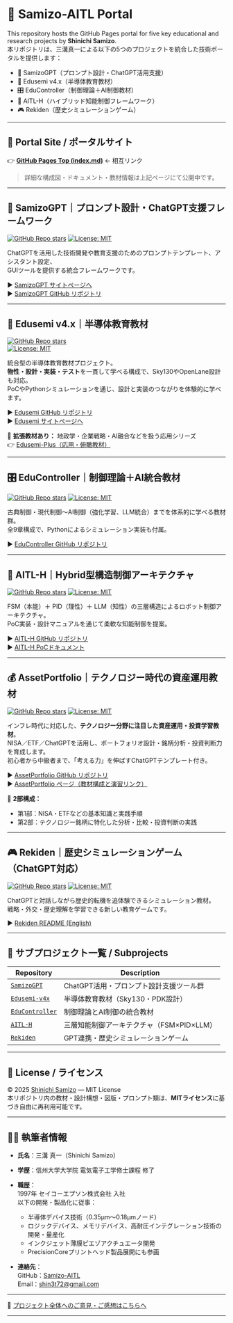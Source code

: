 # 🧠 Samizo-AITL Portal

This repository hosts the GitHub Pages portal for five key educational and research projects by **Shinichi Samizo**.  
本リポジトリは、三溝真一による以下の5つのプロジェクトを統合した技術ポータルを提供します：

- 🧠 SamizoGPT（プロンプト設計・ChatGPT活用支援）
- 📘 Edusemi v4.x（半導体教育教材）
- 🎛️ EduController（制御理論＋AI制御教材）
- 🤖 AITL-H（ハイブリッド知能制御フレームワーク）
- 🎮 Rekiden（歴史シミュレーションゲーム）

---

## 🔗 Portal Site / ポータルサイト

👉 **[GitHub Pages Top (index.md)](https://samizo-aitl.github.io/)** ← 相互リンク  
> 詳細な構成図・ドキュメント・教材情報は上記ページにて公開中です。

---

## 🧠 SamizoGPT｜プロンプト設計・ChatGPT支援フレームワーク

[![GitHub Repo stars](https://img.shields.io/github/stars/Samizo-AITL/SamizoGPT?style=social)](https://github.com/Samizo-AITL/SamizoGPT)
[![License: MIT](https://img.shields.io/github/license/Samizo-AITL/SamizoGPT)](https://opensource.org/licenses/MIT)

ChatGPTを活用した技術開発や教育支援のためのプロンプトテンプレート、アシスタント設定、  
GUIツールを提供する統合フレームワークです。

▶︎ [SamizoGPT サイトページへ](https://samizo-aitl.github.io/SamizoGPT/)  
▶︎ [SamizoGPT GitHub リポジトリ](https://github.com/Samizo-AITL/SamizoGPT)

---

## 📘 Edusemi v4.x｜半導体教育教材

[![GitHub Repo stars](https://img.shields.io/github/stars/Samizo-AITL/Edusemi-v4x?style=social)](https://github.com/Samizo-AITL/Edusemi-v4x)  
[![License: MIT](https://img.shields.io/github/license/Samizo-AITL/Edusemi-v4x)](https://opensource.org/licenses/MIT)

統合型の半導体教育教材プロジェクト。  
**物性・設計・実装・テスト**を一貫して学べる構成で、Sky130やOpenLane設計も対応。  
PoCやPythonシミュレーションを通じ、設計と実装のつながりを体験的に学べます。

▶︎ [Edusemi GitHub リポジトリ](https://github.com/Samizo-AITL/Edusemi-v4x)  
▶︎ [Edusemi サイトページへ](https://samizo-aitl.github.io/Edusemi-v4x/)

📎 **拡張教材あり：** 地政学・企業戦略・AI融合などを扱う応用シリーズ  
👉 [Edusemi-Plus（応用・俯瞰教材）](https://samizo-aitl.github.io/Edusemi-Plus/)

---

## 🎛️ EduController｜制御理論＋AI統合教材

[![GitHub Repo stars](https://img.shields.io/github/stars/Samizo-AITL/EduController?style=social)](https://github.com/Samizo-AITL/EduController)
[![License: MIT](https://img.shields.io/github/license/Samizo-AITL/EduController)](https://opensource.org/licenses/MIT)

古典制御・現代制御〜AI制御（強化学習、LLM統合）までを体系的に学べる教材群。  
全9章構成で、Pythonによるシミュレーション実装も付属。

▶︎ [EduController GitHub リポジトリ](https://github.com/Samizo-AITL/EduController)

---

## 🤖 AITL-H｜Hybrid型構造制御アーキテクチャ

[![GitHub Repo stars](https://img.shields.io/github/stars/Samizo-AITL/AITL-H?style=social)](https://github.com/Samizo-AITL/AITL-H)
[![License: MIT](https://img.shields.io/github/license/Samizo-AITL/AITL-H)](https://opensource.org/licenses/MIT)

FSM（本能）＋ PID（理性）＋ LLM（知性）の三層構造によるロボット制御アーキテクチャ。  
PoC実装・設計マニュアルを通じて柔軟な知能制御を提案。

▶︎ [AITL-H GitHub リポジトリ](https://github.com/Samizo-AITL/AITL-H)  
▶︎ [AITL-H PoCドキュメント](https://samizo-aitl.github.io/AITL-H/#/)

---

## 💰 AssetPortfolio｜テクノロジー時代の資産運用教材

[![GitHub Repo stars](https://img.shields.io/github/stars/Samizo-AITL/AssetPortfolio-StartGuide?style=social)](https://github.com/Samizo-AITL/AssetPortfolio-StartGuide)
[![License: MIT](https://img.shields.io/github/license/Samizo-AITL/AssetPortfolio-StartGuide)](https://opensource.org/licenses/MIT)

インフレ時代に対応した、**テクノロジー分野に注目した資産運用・投資学習教材**。  
NISA／ETF／ChatGPTを活用し、ポートフォリオ設計・銘柄分析・投資判断力を育成します。  
初心者から中級者まで、「考える力」を伸ばすChatGPTテンプレート付き。

▶︎ [AssetPortfolio GitHub リポジトリ](https://github.com/Samizo-AITL/AssetPortfolio-StartGuide)  
▶︎ [AssetPortfolio ページ（教材構成と演習リンク）](https://samizo-aitl.github.io/AssetPortfolio-StartGuide/)

📎 **2部構成：**
- 第1部：NISA・ETFなどの基本知識と実践手順  
- 第2部：テクノロジー銘柄に特化した分析・比較・投資判断の実践

---

## 🎮 Rekiden｜歴史シミュレーションゲーム（ChatGPT対応）

[![GitHub Repo stars](https://img.shields.io/github/stars/Samizo-AITL/Rekiden?style=social)](https://github.com/Samizo-AITL/Rekiden)
[![License: MIT](https://img.shields.io/github/license/Samizo-AITL/Rekiden)](https://opensource.org/licenses/MIT)

ChatGPTと対話しながら歴史的転機を追体験できるシミュレーション教材。  
戦略・外交・歴史理解を学習できる新しい教育ゲームです。

▶︎ [Rekiden README (English)](https://github.com/Samizo-AITL/Rekiden/blob/main/README.en.md)

---

## 📁 サブプロジェクト一覧 / Subprojects

| Repository | Description |
|------------|-------------|
| [`SamizoGPT`](https://github.com/Samizo-AITL/SamizoGPT) | ChatGPT活用・プロンプト設計支援ツール群 |
| [`Edusemi-v4x`](https://github.com/Samizo-AITL/Edusemi-v4x) | 半導体教育教材（Sky130・PDK設計） |
| [`EduController`](https://github.com/Samizo-AITL/EduController) | 制御理論とAI制御の統合教材 |
| [`AITL-H`](https://github.com/Samizo-AITL/AITL-H) | 三層知能制御アーキテクチャ（FSM×PID×LLM） |
| [`Rekiden`](https://github.com/Samizo-AITL/Rekiden) | GPT連携・歴史シミュレーションゲーム |

---

## 📄 License / ライセンス

© 2025 [Shinichi Samizo](https://github.com/Samizo-AITL) — MIT License  
本リポジトリ内の教材・設計構想・図版・プロンプト類は、**MITライセンス**に基づき自由に再利用可能です。

---

## 🧑‍🔬 執筆者情報

- **氏名**：三溝 真一（Shinichi Samizo）  
- **学歴**：信州大学大学院 電気電子工学修士課程 修了  

- **職歴**：  
  1997年 セイコーエプソン株式会社 入社  
  以下の開発・製品化に従事：  
  - 半導体デバイス技術（0.35µm〜0.18µmノード）  
  - ロジックデバイス、メモリデバイス、高耐圧インテグレーション技術の開発・量産化  
  - インクジェット薄膜ピエゾアクチュエータ開発  
  - PrecisionCoreプリントヘッド製品展開にも参画  

- **連絡先**：  
  GitHub：[Samizo-AITL](https://github.com/Samizo-AITL)  
  Email：[shin3t72@gmail.com](mailto:shin3t72@gmail.com)

---

💬 [プロジェクト全体へのご意見・ご感想はこちらへ](https://github.com/Samizo-AITL/Samizo-AITL.github.io/discussions)

---
